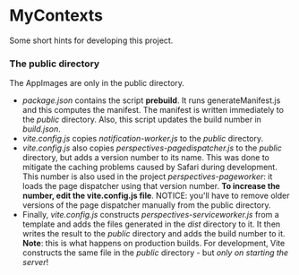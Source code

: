 # MyContexts

Some short hints for developing this project.

### The public directory
The AppImages are only in the public directory.
* *package.json* contains the script **prebuild**. It runs generateManifest.js and this computes the manifest. The manifest is written immediately to the *public* directory. Also, this script updates the build number in *build.json*.
* *vite.config.js* copies *notification-worker.js* to the *public* directory. 
* *vite.config.js* also copies *perspectives-pagedispatcher.js* to the *public* directory, but adds a version number to its name. This was done to mitigate the caching problems caused by Safari during development. This number is also used in the project *perspectives-pageworker*: it loads the page dispatcher using that version number. __To increase the number, edit the vite.config.js file__. NOTICE: you'll have to remove older versions of the page dispatcher manually from the public directory.
* Finally, *vite.config.js* constructs *perspectives-serviceworker.js* from a template and adds the files generated in the *dist* directory to it. It then writes the result to the *public* directory and adds the build number to it. **Note**: this is what happens on production builds. For development, Vite constructs the same file in the *public* directory - but _only on starting the server_!